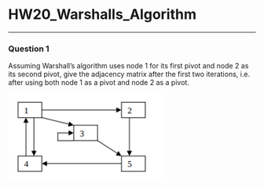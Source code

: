# HW20_Warshalls_Algorithm
---
### Question 1

Assuming Warshall’s algorithm uses node 1 for its first pivot and node 2 as its second pivot, give the adjacency matrix after the first two iterations, i.e. after using both node 1 as a pivot and node 2 as a pivot.

![](/assets/images/hw/HW20_Graph_G.png)

